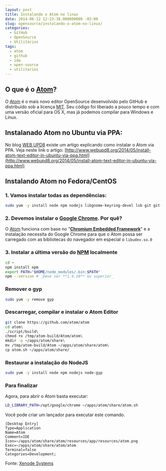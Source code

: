 ```yaml
---
layout: post
title: Instalando o Atom no linux
date: 2014-06-12 12:23:38.000000000 -03:00
slug: opensource/instalando-o-atom-no-linux/
categories:
  - GitHub
  - OpenSource
  - Utilitários
tags:
  - atom
  - github
  - ide
  - open-source
  - utilitarios
---
```


## O que é o [Atom][atom]?

O [Atom][atom] é o mais novo editor OpenSource
desenvolvido pelo GitHub e distribuído sob a licença [MIT][mit]. Seu código
foi liberado a pouco tempo e com uma versão oficial para OS X, mas já podemos
compilar para Windows e Linux.

## Instalanado Atom no Ubuntu via PPA:

No blog [WEB UPD8][web upd8] existe um artigo
explicando como instalar o Atom via PPA.
Veja neste link o artigo: [http://www.webupd8.org/2014/05/install-atom-text-editor-in-ubuntu-via-ppa.html](http://www.webupd8.org/2014/05/install-atom-text-editor-in-ubuntu-via-ppa.html)

## Instalando Atom no Fedora/CentOS

### 1\. Vamos instalar todas as dependências:

```bash
sudo yum -y install node npm nodejs libgnome-keyring-devel lsb git git-core
```

### 2\. Devemos instalar o [Google Chrome][google chrome]. Por quê?

O [Atom][atom] funciona com base no
"**[Chromium Embedded Framework][chromium embedded framework]**" e a
instalação necessita do Google Chrome para que o Atom possa ser carregado
com as bibliotecas do navegador em especial o `libudev.so.0`

### 3\. Instalar a última versão do [NPM][npm] localmente

```bash
cd ~
npm install npm
export PATH="$HOME/node_modules/.bin:$PATH"
npm --version # _Deve ser **1.4.10** ou superior_
```

### Remover o gyp

```bash
sudo yum -y remove gyp
```

### Descarregar, compilar e instalar o Atom Editor

```bash
git clone https://github.com/atom/atom
cd atom\
./script/build\
chmod +x /tmp/atom-build/Atom/atom\
mkdir -p ~/apps/atom/share\
mv /tmp/atom-build/Atom ~/apps/atom/share/atom\
cp atom.sh ~/apps/atom/share/
```

### Restaurar a instalação do NodeJS

```bash
sudo yum -y install node npm nodejs node-gyp
```

### Para finalizar

Agora, para abrir o Atom basta executar:

```bash
LD_LIBRARY_PATH=/opt/google/chrome ~/apps/atom/share/atom.sh
```

Você pode criar um lançador para executar este comando.

```
[Desktop Entry]
Type=Application
Name=Atom
Comment=IDE
Icon=~/apps/atom/share/atom/resources/app/resources/atom.png
Exec=~/apps/atom/share/atom/atom
Terminal=false
Categories=Development;
```

Fonte: [Xenode Systems](http://blog.xenodesystems.com/2014/05/instalar-atom-editor-en-fedora-20?class=nous 'Xenode Systems')

[chromium embedded framework]: https://code.google.com/p/chromiumembedded/
[mit]: http://pt.wikipedia.org/wiki/Licen%C3%A7a_MIT 'Licença MIT'
[atom]: https://atom.io/ 'Atom editor'
[web upd8]: http://www.webupd8.org 'WEB UPD8'
[google chrome]: http://chrome.google.com/ 'Google Chrome'
[npm]: http://nodebr.com/o-que-e-a-npm-do-nodejs/ 'O que é a NPM do Node.JS'
